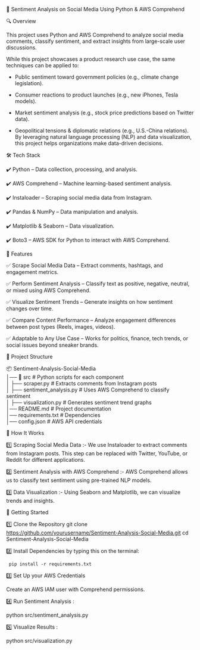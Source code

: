 📌 Sentiment Analysis on Social Media Using Python & AWS Comprehend

🔍 Overview

This project uses Python and AWS Comprehend to analyze social media comments, classify sentiment, and extract insights from large-scale user discussions.

While this project showcases  a product research use case, the same techniques can be applied to:

- Public sentiment toward government policies (e.g., climate change legislation).

- Consumer reactions to product launches (e.g., new iPhones, Tesla models).

- Market sentiment analysis (e.g., stock price predictions based on Twitter data).

- Geopolitical tensions & diplomatic relations (e.g., U.S.-China relations).
By leveraging natural language processing (NLP) and data visualization, this project helps organizations make data-driven decisions.

🛠️ Tech Stack

✔️ Python – Data collection, processing, and analysis.

✔️ AWS Comprehend – Machine learning-based sentiment analysis.

✔️ Instaloader – Scraping social media data from Instagram.

✔️ Pandas & NumPy – Data manipulation and analysis.

✔️ Matplotlib & Seaborn – Data visualization.

✔️ Boto3 – AWS SDK for Python to interact with AWS Comprehend.

📌 Features

✅ Scrape Social Media Data – Extract comments, hashtags, and engagement metrics.

✅ Perform Sentiment Analysis – Classify text as positive, negative, neutral, or mixed using AWS Comprehend.

✅ Visualize Sentiment Trends – Generate insights on how sentiment changes over time.

✅ Compare Content Performance – Analyze engagement differences between post types (Reels, images, videos).

✅ Adaptable to Any Use Case – Works for politics, finance, tech trends, or social issues beyond sneaker brands.

📂 Project Structure

📦 Sentiment-Analysis-Social-Media  
│── 📂 src                      # Python scripts for each component  
│   ├── scraper.py              # Extracts comments from Instagram posts  
│   ├── sentiment_analysis.py   # Uses AWS Comprehend to classify sentiment  
│   ├── visualization.py        # Generates sentiment trend graphs  
│── README.md                   # Project documentation  
│── requirements.txt            # Dependencies  
│── config.json                 # AWS API credentials  

🚀 How It Works

1️⃣ Scraping Social Media Data :- We use Instaloader to extract comments from Instagram posts. This step can be replaced with Twitter, YouTube, or Reddit for different applications.

2️⃣ Sentiment Analysis with AWS Comprehend :- AWS Comprehend allows us to classify text sentiment using pre-trained NLP models.


3️⃣ Data Visualization :- Using Seaborn and Matplotlib, we can visualize trends and insights.


📌 Getting Started

1️⃣ Clone the Repository
     git clone https://github.com/yourusername/Sentiment-Analysis-Social-Media.git
      cd Sentiment-Analysis-Social-Media 

2️⃣ Install Dependencies by typing this on the terminal:

     pip install -r requirements.txt

3️⃣ Set Up your AWS Credentials

Create an AWS IAM user with Comprehend permissions.

4️⃣ Run Sentiment Analysis :

  python src/sentiment_analysis.py  

5️⃣ Visualize Results :  

  python src/visualization.py  


